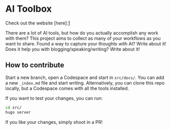 # AI Toolbox

Check out the website [here]:[1]

There are a lot of AI tools, but how do you actually accomplish any work with them? This project aims to collect as many of your workflows as you want to share.
Found a way to capture your thoughts with AI? Write about it! Does it help you with blogging/speaking/writing? Write about it!

## How to contribute

Start a new branch, open a Codespace and start in `src/docs/`. You can add a new `_index.md` file and start writing. Alternatively, you can clone this repo locally, but a Codespace comes with all the tools installed.

If you want to test your changes, you can run:

```sh
cd src/
hugo server
```

If you like your changes, simply shoot in a PR!

[1]: https://xebia.github.io/ai-toolbox/
